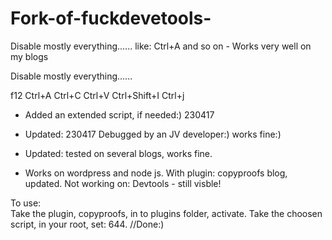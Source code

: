 # Fork-of-fuckdevetools-
Disable mostly everything...... like: Ctrl+A and so on - Works very well on my blogs

Disable mostly everything......

f12
Ctrl+A
Ctrl+C
Ctrl+V
Ctrl+Shift+I
Ctrl+j

 
* Added an extended script, if needed:) 230417
* Updated: 230417 Debugged by an JV developer:) works fine:)
* Updated: tested on several blogs, works fine.


* Works on wordpress and node js.
With plugin: copyproofs blog, updated. 
Not working on: Devtools - still visble!

To use:  
Take the plugin, copyproofs, in to plugins folder, activate.
Take the choosen script, in your root, set: 644. //Done:)
